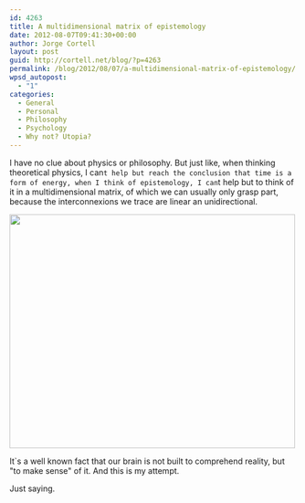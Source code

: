 ```yaml
---
id: 4263
title: A multidimensional matrix of epistemology
date: 2012-08-07T09:41:30+00:00
author: Jorge Cortell
layout: post
guid: http://cortell.net/blog/?p=4263
permalink: /blog/2012/08/07/a-multidimensional-matrix-of-epistemology/
wpsd_autopost:
  - "1"
categories:
  - General
  - Personal
  - Philosophy
  - Psychology
  - Why not? Utopia?
---
```

I have no clue about physics or philosophy. But just like, when thinking theoretical physics, I can`t help but reach the conclusion that time is a form of energy, when I think of epistemology, I can`t help but to think of it in a multidimensional matrix, of which we can usually only grasp part, because the interconnexions we trace are linear an unidirectional.

<img class="aligncenter" title="diagram" src="http://24.media.tumblr.com/tumblr_m8e0740RPR1rtv1ebo1_500.jpg" alt="" width="500" height="410" />

It`s a well known fact that our brain is not built to comprehend reality, but "to make sense" of it. And this is my attempt.

Just saying.